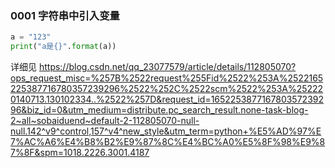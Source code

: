 ### 0001  字符串中引入变量

```python
a = "123"
print("a是{}".format(a))
```

详细见  https://blog.csdn.net/qq_23077579/article/details/112805070?ops_request_misc=%257B%2522request%255Fid%2522%253A%2522165225387716780357239296%2522%252C%2522scm%2522%253A%252220140713.130102334..%2522%257D&request_id=165225387716780357239296&biz_id=0&utm_medium=distribute.pc_search_result.none-task-blog-2~all~sobaiduend~default-2-112805070-null-null.142^v9^control,157^v4^new_style&utm_term=python+%E5%AD%97%E7%AC%A6%E4%B8%B2%E9%87%8C%E4%BC%A0%E5%8F%98%E9%87%8F&spm=1018.2226.3001.4187